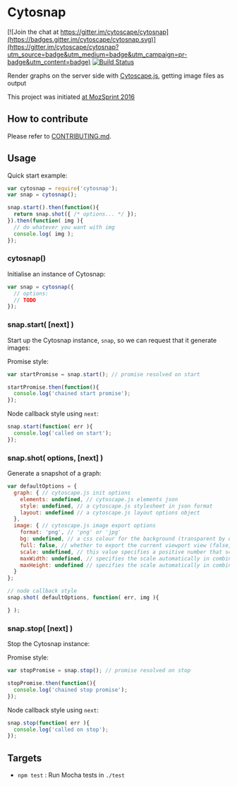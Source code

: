 # Cytosnap

[![Join the chat at https://gitter.im/cytoscape/cytosnap](https://badges.gitter.im/cytoscape/cytosnap.svg)](https://gitter.im/cytoscape/cytosnap?utm_source=badge&utm_medium=badge&utm_campaign=pr-badge&utm_content=badge) [![Build Status](https://travis-ci.org/cytoscape/cytosnap.svg?branch=master)](https://travis-ci.org/cytoscape/cytosnap)

Render graphs on the server side with [Cytoscape.js](http://js.cytoscape.org), getting image files as output

This project was initiated [at MozSprint 2016](https://github.com/mozillascience/global-sprint-2016/issues/25)


## How to contribute

Please refer to [CONTRIBUTING.md](CONTRIBUTING.md).


## Usage

Quick start example:

```js
var cytosnap = require('cytosnap');
var snap = cytosnap();

snap.start().then(function(){
  return snap.shot({ /* options... */ });
}).then(function( img ){
  // do whatever you want with img
  console.log( img );
});
```

### cytosnap()

Initialise an instance of Cytosnap:

```js
var snap = cytosnap({
  // options:
  // TODO
});
```

### snap.start( [next] )

Start up the Cytosnap instance, `snap`, so we can request that it generate images:

Promise style:
```js
var startPromise = snap.start(); // promise resolved on start

startPromise.then(function(){
  console.log('chained start promise');
});
```

Node callback style using `next`:
```js
snap.start(function( err ){
  console.log('called on start');
});
```

### snap.shot( options, [next] )

Generate a snapshot of a graph:

```js
var defaultOptions = {
  graph: { // cytoscape.js init options
    elements: undefined, // cytoscape.js elements json
    style: undefined, // a cytoscape.js stylesheet in json format
    layout: undefined // a cytoscape.js layout options object
  },
  image: { // cytoscape.js image export options
    format: 'png', // 'png' or 'jpg'
    bg: undefined, // a css colour for the background (transparent by default)
    full: false, // whether to export the current viewport view (false, default) or the entire graph (true)
    scale: undefined, // this value specifies a positive number that scales the size of the resultant image
    maxWidth: undefined, // specifies the scale automatically in combination with maxHeight such that the resultant image is no wider than maxWidth
    maxHeight: undefined // specifies the scale automatically in combination with maxWidth such that the resultant image is no taller than maxHeight
  }
};

// node callback style
snap.shot( defaultOptions, function( err, img ){

} );
```

### snap.stop( [next] )

Stop the Cytosnap instance:

Promise style:
```js
var stopPromise = snap.stop(); // promise resolved on stop

stopPromise.then(function(){
  console.log('chained stop promise');
});
```

Node callback style using `next`:
```js
snap.stop(function( err ){
  console.log('called on stop');
});
```

## Targets

* `npm test` : Run Mocha tests in `./test`
